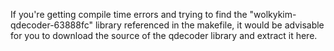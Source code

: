 If you're getting compile time errors and trying to find the
"wolkykim-qdecoder-63888fc" library referenced in the makefile, it would
be advisable for you to download the source of the qdecoder library and
extract it here. 
